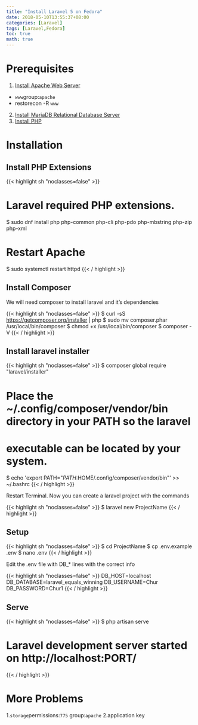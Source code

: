 ```yaml
---
title: "Install Laravel 5 on Fedora"
date: 2018-05-10T13:55:37+08:00
categories: [Laravel]
tags: [Laravel,Fedora]
toc: true
math: true
---
```

# Prerequisites

1. [Install Apache Web Server](https://developer.fedoraproject.org/start/sw/web-app/apache.html)
 * `www`group:`apache`
 * restorecon -R `www`
2. [Install MariaDB Relational Database Server](https://developer.fedoraproject.org/tech/database/mariadb/about.html)
3. [Install PHP](https://developer.fedoraproject.org/tech/languages/php/php-installation.html)


# Installation

## Install PHP Extensions

{{< highlight sh "noclasses=false" >}}
# Laravel required PHP extensions.
$ sudo dnf install php php-common php-cli php-pdo php-mbstring php-zip php-xml
# Restart Apache
$ sudo systemctl restart httpd
{{< / highlight >}}

## Install Composer

We will need composer to install laravel and it’s dependencies

{{< highlight sh "noclasses=false" >}}
$ curl -sS https://getcomposer.org/installer | php
$ sudo mv composer.phar /usr/local/bin/composer
$ chmod +x /usr/local/bin/composer
$ composer -V
{{< / highlight >}}

## Install laravel installer

{{< highlight sh "noclasses=false" >}}
$ composer global require "laravel/installer"
# Place the ~/.config/composer/vendor/bin directory in your PATH so the laravel
# executable can be located by your system.
$ echo 'export PATH="$PATH:$HOME/.config/composer/vendor/bin"' >> ~/.bashrc
{{< / highlight >}}

Restart Terminal. Now you can create a laravel project with the commands

{{< highlight sh "noclasses=false" >}}
$ laravel new ProjectName
{{< / highlight >}}

## Setup

{{< highlight sh "noclasses=false" >}}
$ cd ProjectName
$ cp .env.example .env
$ nano .env
{{< / highlight >}}

Edit the .env file with DB_* lines with the correct info

{{< highlight sh "noclasses=false" >}}
DB_HOST=localhost
DB_DATABASE=laravel_equals_winning
DB_USERNAME=Chur
DB_PASSWORD=Chur1
{{< / highlight >}}

## Serve

{{< highlight sh "noclasses=false" >}}
$ php artisan serve
# Laravel development server started on http://localhost:PORT/
{{< / highlight >}}

# More Problems
1.`storage`permissions:`775` group:`apache`
2.application key
